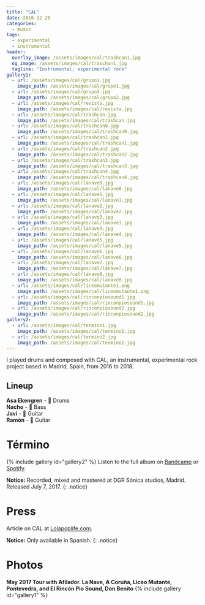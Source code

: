 ```yaml
---
title: "CAL"
date: 2016-12-20
categories:
  - music
tags:
  - experimental
  - instrumental
header:
  overlay_image: /assets/images/cal/trashcan1.jpg
  og_image: /assets/images/cal/traschan1.jpg
  tagline: "Instrumental, experimental rock"
gallery1:
  - url: /assets/images/cal/grupo1.jpg
    image_path: /assets/images/cal/grupo1.jpg
  - url: /assets/images/cal/grupo2.jpg
    image_path: /assets/images/cal/grupo2.jpg
  - url: /assets/images/cal/revista.jpg
    image_path: /assets/images/cal/revista.jpg
  - url: /assets/images/cal/trashcan.jpg
    image_path: /assets/images/cal/trashcan.jpg
  - url: /assets/images/cal/trashcan0.jpg
    image_path: /assets/images/cal/trashcan0.jpg
  - url: /assets/images/cal/trashcan1.jpg
    image_path: /assets/images/cal/trashcan1.jpg
  - url: /assets/images/cal/trashcan2.jpg
    image_path: /assets/images/cal/trashcan2.jpg
  - url: /assets/images/cal/trashcan3.jpg
    image_path: /assets/images/cal/trashcan3.jpg
  - url: /assets/images/cal/trashcan4.jpg
    image_path: /assets/images/cal/trashcan4.jpg
  - url: /assets/images/cal/lanave0.jpg
    image_path: /assets/images/cal/lanave0.jpg
  - url: /assets/images/cal/lanave1.jpg
    image_path: /assets/images/cal/lanave1.jpg
  - url: /assets/images/cal/lanave2.jpg
    image_path: /assets/images/cal/lanave2.jpg
  - url: /assets/images/cal/lanave3.jpg
    image_path: /assets/images/cal/lanave3.jpg
  - url: /assets/images/cal/lanave4.jpg
    image_path: /assets/images/cal/lanave4.jpg
  - url: /assets/images/cal/lanave5.jpg
    image_path: /assets/images/cal/lanave5.jpg
  - url: /assets/images/cal/lanave6.jpg
    image_path: /assets/images/cal/lanave6.jpg
  - url: /assets/images/cal/lanave7.jpg
    image_path: /assets/images/cal/lanave7.jpg
  - url: /assets/images/cal/lanave8.jpg
    image_path: /assets/images/cal/lanave8.jpg
  - url: /assets/images/cal/liceomutante1.png
    image_path: /assets/images/cal/liceomutante1.png
  - url: /assets/images/cal/rinconpiosound1.jpg
    image_path: /assets/images/cal/rinconpiosound1.jpg
  - url: /assets/images/cal/rinconpiosound2.jpg
    image_path: /assets/images/cal/rinconpiosound2.jpg
gallery2:
  - url: /assets/images/cal/termino1.jpg
    image_path: /assets/images/cal/termino1.jpg
  - url: /assets/images/cal/termino2.jpg
    image_path: /assets/images/cal/termino2.jpg
---
```

I played drums and composed with CAL, an instrumental, experimental rock project based in Madrid, Spain, from 2016 to 2018.

## Lineup
**Asa Ekengren** - :drum: Drums  
**Nacho** - :guitar: Bass  
**Javi** - :guitar: Guitar  
**Ramón** - :guitar: Guitar

# Término
{% include gallery id="gallery2" %}
Listen to the full album on [Bandcamp](https://nooirax.bandcamp.com/album/termino) or [Spotify](https://open.spotify.com/album/5LLfZUTcYUp2HYq8Qt56RY).  

**Notice:** Recorded, mixed and mastered at DGR Sónica studios, Madrid. Released July 7, 2017.
{: .notice}

# Press
Article on CAL at [Lolapoplife.com](https://www.lapoplife.com/reporte-ibero-137-cal/).  

**Notice:** Only available in Spanish.
{: .notice}

# Photos
**May 2017 Tour with Afilador. La Nave, A Coruña, Liceo Mutante, Pontevedra, and El Rincón Pio Sound, Don Benito**
{% include gallery id="gallery1" %}  
